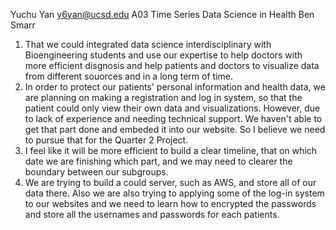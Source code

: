 Yuchu Yan
y6yan@ucsd.edu
A03 Time Series Data Science in Health
Ben Smarr
1. That we could integrated data science interdisciplinary with Bioengineering students and
   use our expertise to help doctors with more efficient disgnosis and help patients and doctors to visualize data
   from different souorces and in a long term of time.
2. In order to protect our patients' personal information and health data, we are planning on making a registration
   and log in system, so that the patient could only view their own data and visualizations. However, due to lack of experience and
   needing technical support. We haven't able to get that part done and embeded it into our website. So I believe we need to pursue
   that for the Quarter 2 Project.
3. I feel like it will be more efficient to build a clear timeline, that on which date we are finishing which part, and we may need
   to clearer the boundary between our subgroups.
4. We are trying to build a could server, such as AWS, and store all of our data there. Also we are also trying to applying some of the
   log-in system to our websites and we need to learn how to encrypted the passwords and store all the usernames and passwords for each patients.























